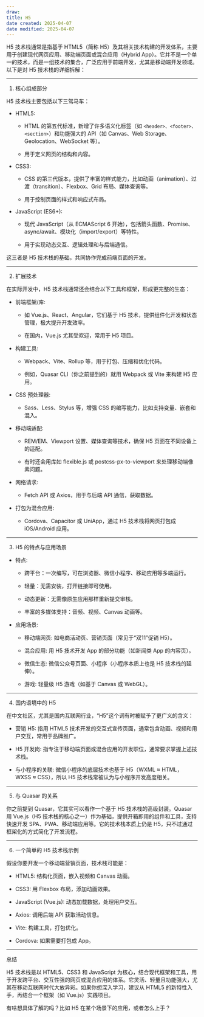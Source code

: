 ```yaml
---
draw:
title: H5
date created: 2025-04-07
date modified: 2025-04-07
---
```


H5 技术栈通常是指基于 HTML5（简称 H5）及其相关技术构建的开发体系，主要用于创建现代网页应用、移动端页面或混合应用（Hybrid App）。它并不是一个单一的技术，而是一组技术的集合，广泛应用于前端开发，尤其是移动端开发领域。以下是对 H5 技术栈的详细拆解：

---

1. 核心组成部分

H5 技术栈主要包括以下三驾马车：

- HTML5:
    
    - HTML 的第五代标准，新增了许多语义化标签（如 `<header>、<footer>、<section>`）和功能强大的 API（如 Canvas、Web Storage、Geolocation、WebSocket 等）。
        
    - 用于定义网页的结构和内容。
        
- CSS3:
    
    - CSS 的第三代版本，提供了丰富的样式能力，比如动画（animation）、过渡（transition）、Flexbox、Grid 布局、媒体查询等。
        
    - 用于控制页面的样式和响应式布局。
        
- JavaScript (ES6+):
    
    - 现代 JavaScript（从 ECMAScript 6 开始），包括箭头函数、Promise、async/await、模块化（import/export）等特性。
        
    - 用于实现动态交互、逻辑处理和与后端通信。
        

这三者是 H5 技术栈的基础，共同协作完成前端页面的开发。

---

2. 扩展技术

在实际开发中，H5 技术栈通常还会结合以下工具和框架，形成更完整的生态：

- 前端框架/库:
    
    - 如 Vue.js、React、Angular，它们基于 H5 技术，提供组件化开发和状态管理，极大提升开发效率。
        
    - 在国内，Vue.js 尤其受欢迎，常用于 H5 项目。
        
- 构建工具:
    
    - Webpack、Vite、Rollup 等，用于打包、压缩和优化代码。
        
    - 例如，Quasar CLI（你之前提到的）就用 Webpack 或 Vite 来构建 H5 应用。
        
- CSS 预处理器:
    
    - Sass、Less、Stylus 等，增强 CSS 的编写能力，比如支持变量、嵌套和混入。
        
- 移动端适配:
    
    - REM/EM、Viewport 设置、媒体查询等技术，确保 H5 页面在不同设备上的适配。
        
    - 有时还会用库如 flexible.js 或 postcss-px-to-viewport 来处理移动端像素问题。
        
- 网络请求:
    
    - Fetch API 或 Axios，用于与后端 API 通信，获取数据。
        
- 打包为混合应用:
    
    - Cordova、Capacitor 或 UniApp，通过 H5 技术栈将网页打包成 iOS/Android 应用。
        

---

3. H5 的特点与应用场景

- 特点:
    
    - 跨平台：一次编写，可在浏览器、微信小程序、移动应用等多端运行。
        
    - 轻量：无需安装，打开链接即可使用。
        
    - 动态更新：无需像原生应用那样重新提交审核。
        
    - 丰富的多媒体支持：音频、视频、Canvas 动画等。
        
- 应用场景:
    
    - 移动端网页: 如电商活动页、营销页面（常见于“双11”促销 H5）。
        
    - 混合应用: 用 H5 技术开发 App 的部分功能（如新闻类 App 的内容页）。
        
    - 微信生态: 微信公众号页面、小程序（小程序本质上也是 H5 技术栈的延伸）。
        
    - 游戏: 轻量级 H5 游戏（如基于 Canvas 或 WebGL）。
        

---

4. 国内语境中的 H5

在中文社区，尤其是国内互联网行业，“H5”这个词有时被赋予了更广义的含义：

- 营销 H5: 指用 HTML5 技术开发的交互式宣传页面，通常包含动画、视频和用户交互，常用于品牌推广。
    
- H5 开发岗: 指专注于移动端页面或混合应用的开发职位，通常要求掌握上述技术栈。
    
- 与小程序的关联: 微信小程序的底层技术也基于 H5（WXML ≈ HTML，WXSS ≈ CSS），所以 H5 技术栈常被认为与小程序开发高度相关。
    

---

5. 与 Quasar 的关系

你之前提到 Quasar，它其实可以看作一个基于 H5 技术栈的高级封装。Quasar 用 Vue.js（H5 技术栈的核心之一）作为基础，提供开箱即用的组件和工具，支持快速开发 SPA、PWA、移动端应用等。它的技术栈本质上仍是 H5，只不过通过框架化的方式简化了开发流程。

---

6. 一个简单的 H5 技术栈示例

假设你要开发一个移动端营销页面，技术栈可能是：

- HTML5: 结构化页面，嵌入视频和 Canvas 动画。
    
- CSS3: 用 Flexbox 布局，添加动画效果。
    
- JavaScript (Vue.js): 动态加载数据，处理用户交互。
    
- Axios: 调用后端 API 获取活动信息。
    
- Vite: 构建工具，打包优化。
    
- Cordova: 如果需要打包成 App。
    

---

总结

H5 技术栈是以 HTML5、CSS3 和 JavaScript 为核心，结合现代框架和工具，用于开发跨平台、交互性强的网页或混合应用的体系。它灵活、轻量且功能强大，尤其在移动互联网时代大放异彩。如果你想深入学习，建议从 HTML5 的新特性入手，再结合一个框架（如 Vue.js）实践项目。

有啥想具体了解的吗？比如 H5 在某个场景下的应用，或者怎么上手？
